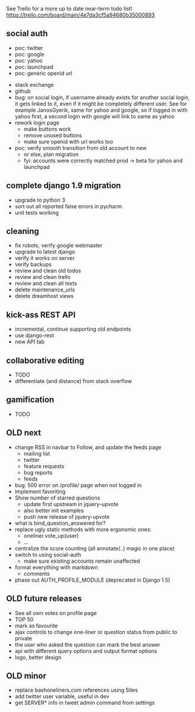 See Trello for a more up to date near-term todo list!
https://trello.com/board/main/4e7da3cf5a94680b35000893

social auth
-----------
+ poc: twitter
+ poc: google
+ poc: yahoo
+ poc: launchpad
+ poc: generic openid url
- stack exchange
- github
- bug: on social login, if username already exists for another social login,
    it gets linked to it, even if it might be completely different user.
    See for example JanosGyerik, same for yahoo and google, so if logged in
    with yahoo first, a second login with google will link to same as yahoo
- rework login page
    - make buttons work
    - remove unused buttons
    - make sure openid with url works too
- poc: verify smooth transition from old account to new
    - or else, plan migration
    - fyi: accounts were correctly matched prod -> beta for yahoo and launchpad


complete django 1.9 migration
-----------------------------
- upgrade to python 3
- sort out all reported false errors in pycharm
- unit tests working


cleaning
--------
- fix robots, verify google webmaster
- upgrade to latest django
- verify it works on server
- verify backups
- review and clean old todos
- review and clean trello
- review and clean all texts
- delete maintenance_urls
- delete dreamhost views


kick-ass REST API
-----------------
- incremental, continue supporting old endpoints
- use django-rest
- new API tab


collaborative editing
---------------------
- TODO
- differentiate (and distance) from stack overflow


gamification
------------
- TODO


OLD next
--------
- change RSS in navbar to Follow, and update the feeds page
    - mailing list
    - twitter
    - feature requests
    - bug reports
    - feeds
- bug: 500 error on /profile/ page when not logged in
- Implement favoriting
- Show number of starred questions
    - update first upstream in jquery-upvote
    - also better init examples
    - push new release of jquery-upvote
- what is bind_question_answered for?
- replace ugly static methods with more ergonomic ones:
    - oneliner.vote_up(user)
    - ...
- centralize the score counting (all annotate(..) magic in one place)
- switch to using social-auth
    - make sure existing accounts remain unaffected
- format everything with markdown
    - comments
- phase out AUTH_PROFILE_MODULE (deprecated in Django 1.5)


OLD future releases
-------------------
- See all own votes on profile page
- TOP 50
- mark as favourite
- ajax controls to change one-liner or question status from public to private
- the user who asked the question can mark the best answer
- api with different query options and output format options
- logo, better design


OLD minor
---------
- replace bashoneliners.com references using Sites
- add twitter user variable, useful in dev
- get SERVER* info in tweet admin command from settings
